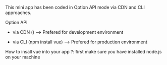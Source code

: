 This mini app has been coded in Option API mode via CDN and CLI approaches.

Option API 
  - via CDN (<script  src="https://unpkg.com/vue@3/dist/vue.global.js"></script>) --> Prefered for development environment
                     
  - via CLI (npm install vue) --> Prefered for production environment

How to insall vue into your app ?:
first make sure you have installed node.js on your machine